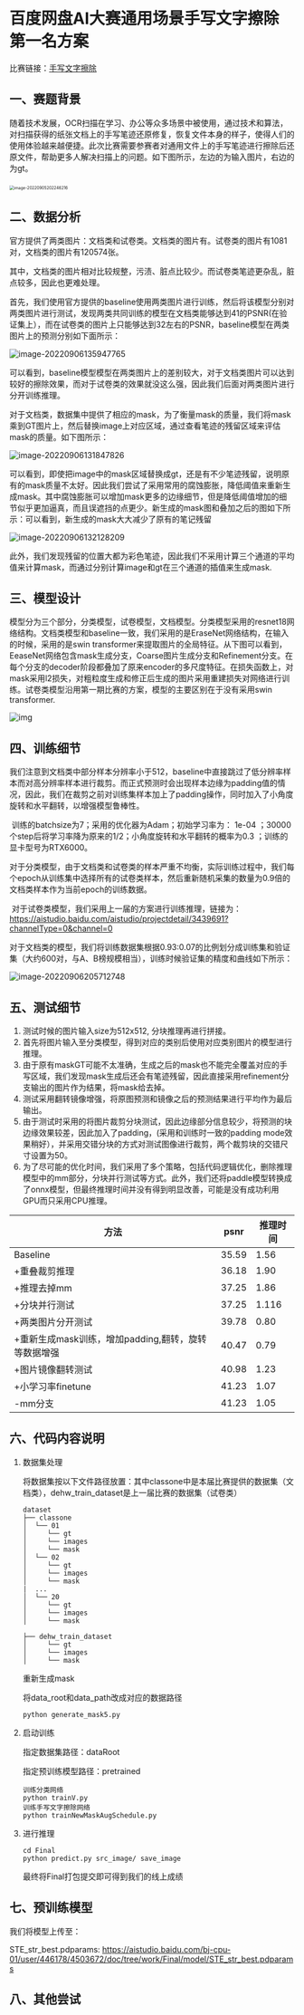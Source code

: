 # 百度网盘AI大赛通用场景手写文字擦除第一名方案

比赛链接：[手写文字擦除](https://aistudio.baidu.com/aistudio/competition/detail/347/0/introduction)

## 一、赛题背景

​	随着技术发展，OCR扫描在学习、办公等众多场景中被使用，通过技术和算法，对扫描获得的纸张文档上的手写笔迹还原修复，恢复文件本身的样子，使得人们的使用体验越来越便捷。此次比赛需要参赛者对通用文件上的手写笔迹进行擦除后还原文件，帮助更多人解决扫描上的问题。如下图所示，左边的为输入图片，右边的为gt。

​	 <img src=".assets/image-20220905202246216.png" alt="image-20220905202246216" style="zoom:50%;" />

## 二、数据分析

官方提供了两类图片：文档类和试卷类。文档类的图片有。试卷类的图片有1081对，文档类的图片有120574张。

其中，文档类的图片相对比较规整，污渍、脏点比较少。而试卷类笔迹更杂乱，脏点较多，因此也更难处理。

首先，我们使用官方提供的baseline使用两类图片进行训练，然后将该模型分别对两类图片进行测试，发现两类共同训练的模型在文档类能够达到41的PSNR(在验证集上），而在试卷类的图片上只能够达到32左右的PSNR，baseline模型在两类图片上的预测分别如下面所示：

<img src=".assets/image-20220906135947765.png" alt="image-20220906135947765"  />

可以看到，baseline模型模型在两类图片上的差别较大，对于文档类图片可以达到较好的擦除效果，而对于试卷类的效果就没这么强，因此我们后面对两类图片进行分开训练推理。

对于文档类，数据集中提供了相应的mask，为了衡量mask的质量，我们将mask乘到GT图片上，然后替换image上对应区域，通过查看笔迹的残留区域来评估mask的质量。如下图所示：

![image-20220906131847826](.assets/image-20220906131847826.png)

​	可以看到，即使把image中的mask区域替换成gt，还是有不少笔迹残留，说明原有的mask质量不太好。因此我们尝试了采用常用的腐蚀膨胀，降低阈值来重新生成mask。其中腐蚀膨胀可以增加mask更多的边缘细节，但是降低阈值增加的细节似乎更加逼真，而且误遮挡的点更少。新生成的mask图和叠加之后的图如下所示：可以看到，新生成的mask大大减少了原有的笔记残留

![image-20220906132128209](.assets/image-20220906132128209.png)

此外，我们发现残留的位置大都为彩色笔迹，因此我们不采用计算三个通道的平均值来计算mask，而通过分别计算image和gt在三个通道的插值来生成mask.

## 三、模型设计

模型分为三个部分，分类模型，试卷模型，文档模型。分类模型采用的resnet18网络结构。文档类模型和baseline一致，我们采用的是EraseNet网络结构，在输入的时候，采用的是swin transformer来提取图片的全局特征。从下图可以看到，EeaseNet网络包含mask生成分支，Coarse图片生成分支和Refinement分支。在每个分支的decoder阶段都叠加了原来encoder的多尺度特征。在损失函数上，对mask采用l2损失，对粗粒度生成和修正后生成的图片采用重建损失对网络进行训练。试卷类模型沿用第一期比赛的方案，模型的主要区别在于没有采用swin transformer.



![img](.assets/791b8bc051904654a22ffa069f2a36c6549b9e07b7de42489bc1c5fb74ee7df2.png)

## 四、训练细节

​	我们注意到文档类中部分样本分辨率小于512，baseline中直接跳过了低分辨率样本而对高分辨率样本进行裁剪。而正式预测时会出现样本边缘为padding值的情况，因此，我们在裁剪之前对训练集样本加上了padding操作，同时加入了小角度旋转和水平翻转，以增强模型鲁棒性。

​	训练的batchsize为7；采用的优化器为Adam；初始学习率为： 1e-04 ；30000个step后将学习率降为原来的1/2；小角度旋转和水平翻转的概率为0.3 ；训练的显卡型号为RTX6000。

​	对于分类模型，由于文档类和试卷类的样本严重不均衡，实际训练过程中，我们每个epoch从训练集中选择所有的试卷类样本，然后重新随机采集的数量为0.9倍的文档类样本作为当前epoch的训练数据。

​	对于试卷类模型，我们采用上一届的方案进行训练推理，链接为：https://aistudio.baidu.com/aistudio/projectdetail/3439691?channelType=0&channel=0

​	对于文档类的模型，我们将训练数据集根据0.93:0.07的比例划分成训练集和验证集（大约600对，与A、B榜规模相当），训练时候验证集的精度和曲线如下所示：

![image-20220906205712748](.assets/image-20220906205712748.png)



## 五、测试细节

1. 测试时候的图片输入size为512x512, 分块推理再进行拼接。
2. 首先将图片输入至分类模型，得到对应的类别后使用对应类别图片的模型进行推理。
3. 由于原有maskGT可能不太准确，生成之后的mask也不能完全覆盖对应的手写区域，我们发现mask生成后还会有笔迹残留，因此直接采用refinement分支输出的图片作为结果，将mask给去掉。
4. 测试采用翻转镜像增强，将原图预测和镜像之后的预测结果进行平均作为最后输出。
5. 由于测试时采用的将图片裁剪分块测试，因此边缘部分信息较少，将预测的块边缘效果较差，因此加入了padding，(采用和训练时一致的padding mode效果稍好），并采用交错分块的方式对测试图像进行裁剪，两个裁剪块的交错尺寸设置为50。
6. 为了尽可能的优化时间，我们采用了多个策略，包括代码逻辑优化，删除推理模型中的mm部分，分块并行测试等方式。此外，我们还将paddle模型转换成了onnx模型，但最终推理时间并没有得到明显改善，可能是没有成功利用GPU而只采用CPU推理。

| 方法                                                | psnr  | 推理时间 |
| --------------------------------------------------- | ----- | -------- |
| Baseline                                            | 35.59 | 1.56     |
| +重叠裁剪推理                                       | 36.18 | 1.90     |
| +推理去掉mm                                         | 37.25 | 1.86     |
| +分块并行测试                                       | 37.25 | 1.116    |
| +两类图片分开测试                                   | 39.78 | 0.80     |
| +重新生成mask训练，增加padding,翻转，旋转等数据增强 | 40.47 | 0.79     |
| +图片镜像翻转测试                                   | 40.98 | 1.23     |
| +小学习率finetune                                   | 41.23 | 1.07     |
| -mm分支                                             | 41.23 | 1.05     |

## 六、代码内容说明

1. 数据集处理

   将数据集按以下文件路径放置：其中classone中是本届比赛提供的数据集（文档类），dehw_train_dataset是上一届比赛的数据集（试卷类）

     ```
     dataset
     ├── classone
     │  └── 01
     │     └── gt
     │     └── images
     │     └── mask
     │  └── 02
     │     └── gt
     │     └── images
     │     └── mask
     |  ...
     │  └── 20
     │     └── gt
     │     └── images
     │     └── mask
     
     ├── dehw_train_dataset
     │     └── gt
     │     └── images
     │     └── mask
     ```

   重新生成mask

   将data_root和data_path改成对应的数据路径

   ```
   python generate_mask5.py
   ```

2. 启动训练

   指定数据集路径：dataRoot

   指定预训练模型路径：pretrained

   

   ```
   训练分类网络
   python trainV.py
   训练手写文字擦除网络
   python trainNewMaskAugSchedule.py
   ```

3. 进行推理

   ```
   cd Final
   python predict.py src_image/ save_image
   ```

   最终将Final打包提交即可得到我们的线上成绩

## 七、预训练模型

我们将模型上传至：

STE_str_best.pdparams: https://aistudio.baidu.com/bj-cpu-01/user/446178/4503672/doc/tree/work/Final/model/STE_str_best.pdparams



## 八、其他尝试

 
